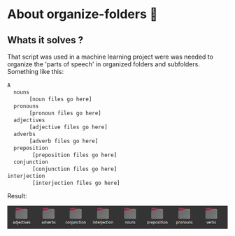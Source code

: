# About organize-folders :file_folder:

## Whats it solves ?

That script was used in a machine learning project were was needed to organize the 'parts of speech' in organized folders and subfolders. Something like this:

```
A
  nouns
       [noun files go here]
  pronouns
       [pronoun files go here]
  adjectives
       [adjective files go here]
  adverbs
       [adverb files go here]
  preposition
        [preposition files go here]
  conjunction
        [conjunction files go here]
interjection
        [interjection files go here]

```

Result:

<img src="../imgs/result-organize-folder-script.png">